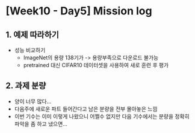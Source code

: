 # [Week10 - Day5] Mission log

## 1. 예제 따라하기
  - 성능 비교하기
    - ImageNet의 용량 138기가 -> 용량부족으로 다운로드 불가능
    - pretrained 대신 CIFAR10 데이터셋을 사용하여 새로 훈련 후 평가
    
## 2. 과제 분량
  - 양이 너무 많다...
  - 다음주에 새로운 파트 들어간다고 남은 분량을 전부 몰아놓은 느낌
  - 이번 기수는 이미 이렇게 나왔으니 어쩔수 없지만 다음 기수에서는 분량을 정확히 파악을 좀 하고 냈으면...
  